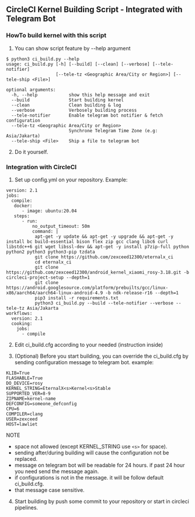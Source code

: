 ## CircleCI Kernel Building Script - Integrated with Telegram Bot
### HowTo build kernel with this script
1. You can show script feature by --help argument
```
$ python3 ci_build.py --help
usage: ci_build.py [-h] [--build] [--clean] [--verbose] [--tele-notifier]
                   [--tele-tz <Geographic Area/City or Region>] [--tele-ship <File>]

optional arguments:
  -h, --help            show this help message and exit
  --build               Start building kernel
  --clean               Clean building & log
  --verbose             Verbosely building process
  --tele-notifier       Enable telegram bot notifier & fetch configuration
  --tele-tz <Geographic Area/City or Region>
                        Synchrone Telegram Time Zone (e.g: Asia/Jakarta)
  --tele-ship <File>    Ship a file to telegram bot
```
2. Do it yourself.
### Integration with CircleCI
1. Set up config.yml on your repository. Example:
```
version: 2.1
jobs:
  compile:
   docker:
      - image: ubuntu:20.04
   steps:
      - run:
          no_output_timeout: 50m
          command: |
           apt-get -y update && apt-get -y upgrade && apt-get -y install bc build-essential bison flex zip gcc clang libc6 curl libstdc++6 git wget libssl-dev && apt-get -y install p7zip-full python python2 python3 python3-pip tzdata
           git clone https://github.com/zexceed12300/eternalx_ci
           cd eternalx_ci
           git clone https://github.com/zexceed12300/android_kernel_xiaomi_rosy-3.18.git -b circleci-project-setup --depth=1
           git clone https://android.googlesource.com/platform/prebuilts/gcc/linux-x86/aarch64/aarch64-linux-android-4.9 -b ndk-release-r16 --depth=1
           pip3 install -r requirements.txt   
           python3 ci_build.py --build --tele-notifier --verbose --tele-tz Asia/Jakarta
workflows:
  version: 2.1
  cooking:
    jobs:
      - compile
```
2. Edit ci_build.cfg according to your needed (instruction inside)

3. (Optional) Before you start building, you can override the ci_build.cfg by sending configuration message to telegram bot. example:
```
KLIB=True
FLASHABLE=True
DO_DEVICE=rosy
KERNEL_STRING=EternalX<s>Kernel<s>Stable
SUPPORTED_VER=8-9
ZIPNAME=kernel-name
DEFCONFIG=someone_defconfig
CPU=6
COMPILER=clang
USER=zexceed
HOST=lawliet
```
NOTE
* space not allowed (except KERNEL_STRING use ```<s>``` for space).
* sending after/during building will cause the configuration not be replaced.
* message on telegram bot will be readable for 24 hours. if past 24 hour you need send the message again.
* if configurations is not in the message. it will be follow default ci_build.cfg.
* that message case sensitive.

4. Start building by push some commit to your repository or start in circleci pipelines.
